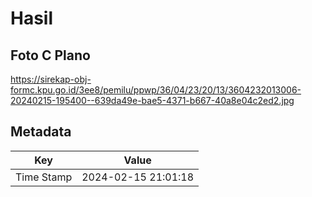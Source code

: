 # Hasil

## Foto C Plano

https://sirekap-obj-formc.kpu.go.id/3ee8/pemilu/ppwp/36/04/23/20/13/3604232013006-20240215-195400--639da49e-bae5-4371-b667-40a8e04c2ed2.jpg


## Metadata

| Key        | Value               |
| ---------- | ------------------- |
| Time Stamp | 2024-02-15 21:01:18 |



